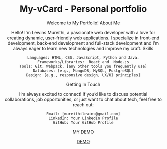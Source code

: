<div align="center">

# My-vCard - Personal portfolio
Welcome to My Portfolio!
About Me

Hello! I'm Lewins Mureithi, a passionate web developer with a love for creating dynamic, user-friendly web applications. I specialize in front-end development, back-end development and full-stack development and I’m always eager to learn new technologies and improve my craft.
Skills

    Languages: HTML, CSS, JavaScript, Python and Java.
    Frameworks/Libraries:  React and  Node.js
    Tools: Git, Webpack, [any other tools you frequently use]
    Databases: [e.g., MongoDB, MySQL, PostgreSQL]
    Design: [e.g., responsive design, UX/UI principles]

Getting In Touch

I’m always excited to connect! If you’d like to discuss potential collaborations, job opportunities, or just want to chat about tech, feel free to reach out:

    Email: [mureithilewins@gmail.com]
    LinkedIn: Your LinkedIn Profile
    GitHub: Your GitHub Profile
MY DEMO
<div >
    <a href = "https://king-luiz.github.io/Current-Portfolio/">DEMO </a>
</div>
